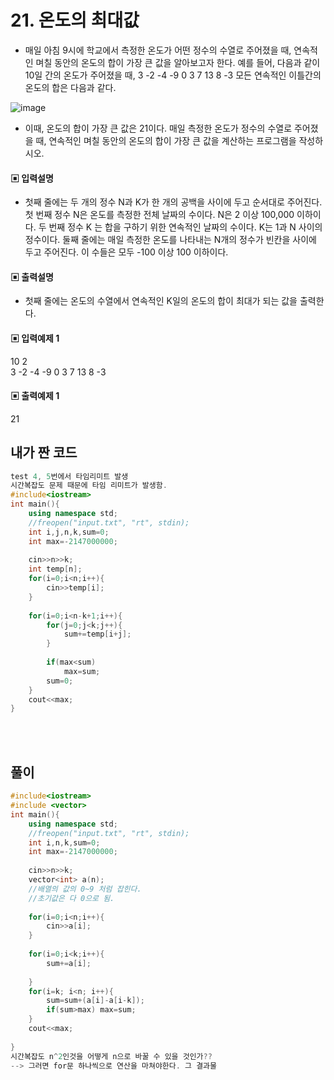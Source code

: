 # 21. 온도의 최대값
* 매일 아침 9시에 학교에서 측정한 온도가 어떤 정수의 수열로 주어졌을 때, 연속적인 며칠 
동안의 온도의 합이 가장 큰 값을 알아보고자 한다.
예를 들어, 다음과 같이 10일 간의 온도가 주어졌을 때, 3 -2 -4 -9 0 3 7 13 8 -3 모든 
연속적인 이틀간의 온도의 합은 다음과 같다.

![image](./image/CPS22.jpg)

* 이때, 온도의 합이 가장 큰 값은 21이다. 
매일 측정한 온도가 정수의 수열로 주어졌을 때, 연속적인 며칠 동안의 온도의 합이 가장 큰 
값을 계산하는 프로그램을 작성하시오. 


#### ▣ 입력설명
* 첫째 줄에는 두 개의 정수 N과 K가 한 개의 공백을 사이에 두고 순서대로 주어진다. 첫 번째 
정수 N은 온도를 측정한 전체 날짜의 수이다. N은 2 이상 100,000 이하이다. 두 번째 정수 K
는 합을 구하기 위한 연속적인 날짜의 수이다. K는 1과 N 사이의 정수이다. 둘째 줄에는 매일 
측정한 온도를 나타내는 N개의 정수가 빈칸을 사이에 두고 주어진다. 이 수들은 모두 -100 이상 100 이하이다. 

#### ▣ 출력설명
* 첫째 줄에는 온도의 수열에서 연속적인 K일의 온도의 합이 최대가 되는 값을 출력한다.

#### ▣ 입력예제 1
10 2  
3 -2 -4 -9 0 3 7 13 8 -3

#### ▣ 출력예제 1
21

  
  


## 내가 짠 코드
```c++
test 4, 5번에서 타임리미트 발생
시간복잡도 문제 때문에 타임 리미트가 발생함. 
#include<iostream>
int main(){
	using namespace std;
	//freopen("input.txt", "rt", stdin);	
	int i,j,n,k,sum=0;
	int max=-2147000000;
	
	cin>>n>>k;
	int temp[n];
	for(i=0;i<n;i++){
		cin>>temp[i];
	}
	
	for(i=0;i<n-k+1;i++){
		for(j=0;j<k;j++){
			sum+=temp[i+j];
		}
		
		if(max<sum)
			max=sum;
		sum=0; 
	}
	cout<<max;
}
```

<br><br> 
  


## 풀이
```c++
#include<iostream>
#include <vector>
int main(){
	using namespace std;
	//freopen("input.txt", "rt", stdin);	
	int i,n,k,sum=0;
	int max=-2147000000;
	
	cin>>n>>k;
	vector<int> a(n);
	//배열의 값의 0~9 처럼 잡힌다. 
	//초기값은 다 0으로 됨.
	 
	for(i=0;i<n;i++){
		cin>>a[i];
	}
	
	for(i=0;i<k;i++){
		sum+=a[i];
		
	}
	for(i=k; i<n; i++){
		sum=sum+(a[i]-a[i-k]);
		if(sum>max) max=sum;
	}
	cout<<max;
	
}
시간복잡도 n^2인것을 어떻게 n으로 바꿀 수 있을 것인가??
--> 그러면 for문 하나씩으로 연산을 마쳐야한다. 그 결과물
```
